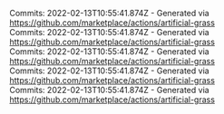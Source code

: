 Commits: 2022-02-13T10:55:41.874Z - Generated via https://github.com/marketplace/actions/artificial-grass
<br>
Commits: 2022-02-13T10:55:41.874Z - Generated via https://github.com/marketplace/actions/artificial-grass
<br>
Commits: 2022-02-13T10:55:41.874Z - Generated via https://github.com/marketplace/actions/artificial-grass
<br>
Commits: 2022-02-13T10:55:41.874Z - Generated via https://github.com/marketplace/actions/artificial-grass
<br>
Commits: 2022-02-13T10:55:41.874Z - Generated via https://github.com/marketplace/actions/artificial-grass
<br>
